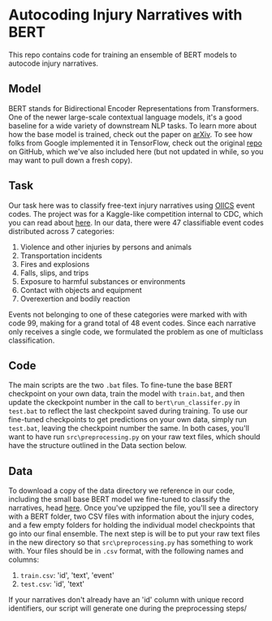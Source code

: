 # Autocoding Injury Narratives with BERT
This repo contains code for training an ensemble of BERT models to autocode injury narratives. 

## Model
BERT stands for Bidirectional Encoder Representations from Transformers. One of the newer large-scale contextual language models, it's a good baseline for a wide variety of downstream NLP tasks. To learn more about how the base model is trained, check out the paper on [arXiv](https://arxiv.org/abs/1810.04805). To see how folks from Google implemented it in TensorFlow, check out the original [repo](https://github.com/google-research/bert) on GitHub, which we've also included here (but not updated in while, so you may want to pull down a fresh copy).

## Task
Our task here was to classify free-text injury narratives using [OIICS](https://wwwn.cdc.gov/wisards/oiics/Trees/MultiTree.aspx?Year=2012) event codes. The project was for a Kaggle-like competition internal to CDC, which you can read about [here](https://www.cdc.gov/od/science/technology/innovation/innovationfund.htm). In our data, there were 47 classifiable event codes distributed across 7 categories:

  1. Violence and other injuries by persons and animals
  2. Transportation incidents
  3. Fires and explosions
  4. Falls, slips, and trips
  5. Exposure to harmful substances or environments
  6. Contact with objects and equipment
  7. Overexertion and bodily reaction

Events not belonging to one of these categories were marked with with code 99, making for a grand total of 48 event codes. Since each narrative only receives a single code, we formulated the problem as one of multiclass classification.

## Code
The main scripts are the two ```.bat``` files. To fine-tune the base BERT checkpoint on your own data, train the model with ```train.bat```, and then update the ckeckpoint number in the call to ```bert\run_classifer.py``` in ```test.bat``` to reflect the last checkpoint saved during training. To use our fine-tuned checkpoints to get predictions on your own data, simply run ```test.bat```, leaving the checkpoint number the same. In both cases, you'll want to have run ```src\preprocessing.py``` on your raw text files, which should have the structure outlined in the Data section below. 

## Data
To download a copy of the data directory we reference in our code, including the small base BERT model we fine-tuned to classify the narratives, head [here](https://www.dropbox.com/s/10iu4rslh6pre81/injury_autocoding.zip?dl=1). Once you've upzipped the file, you'll see a directory with a BERT folder, two CSV files with information about the injury codes, and a few empty folders for holding the individual model checkpoints that go into our final ensemble. The next step is will be to put your raw text files in the new directory so that ```src\preprocessing.py``` has something to work with. Your files should be in ```.csv``` format, with the following names and columns:

  1. ```train.csv```: 'id', 'text', 'event'
  2. ```test.csv```: 'id', 'text'

If your narratives don't already have an 'id' column with unique record identifiers, our script will generate one during the preprocessing steps/
